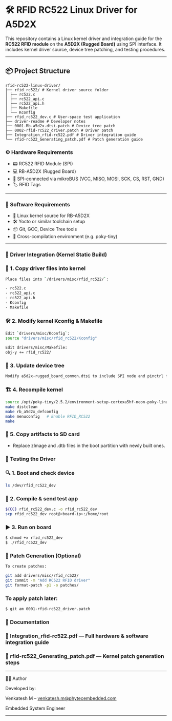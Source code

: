 # 🛠️ RFID RC522 Linux Driver for A5D2X

This repository contains a Linux kernel driver and integration guide for the **RC522 RFID module** on the **A5D2X (Rugged Board)** using SPI interface. It includes kernel driver source, device tree patching, and testing procedures.

---


## 📦 Project Structure

```text
rfid-rc522-linux-driver/
├── rfid_rc522/ # Kernel driver source folder
│ ├── rc522.c
│ ├── rc522_api.c
│ ├── rc522_api.h
│ ├── Makefile
│ └── Kconfig
├── rfid_rc522_dev.c # User-space test application
├── driver-readme # Developer notes
├── 0001-Rb-a5d2x.dtsi.patch # Device tree patch
├── 0002-rfid-rc522_driver.patch # Driver patch
├── Integration_rfid-rc522.pdf # Driver integration guide
└── rfid-rc522_Generating_patch.pdf # Patch generation guide

```

### ⚙️ Hardware Requirements

- 📟 RC522 RFID Module (SPI)
- 💻 RB-A5D2X (Rugged Board)
- 🔌 SPI-connected via mikroBUS (VCC, MISO, MOSI, SCK, CS, RST, GND)
- 🏷️ RFID Tags

---

### 🔧 Software Requirements

- 🐧 Linux kernel source for RB-A5D2X
- 🛠️ Yocto or similar toolchain setup
- 📦 Git, GCC, Device Tree tools
- 🧰 Cross-compilation environment (e.g. poky-tiny)

---

### 🚀 Driver Integration (Kernel Static Build)

### 📁 1. Copy driver files into kernel

```bash
Place files into `/drivers/misc/rfid_rc522/`:

- rc522.c
- rc522_api.c
- rc522_api.h
- Kconfig
- Makefile
```

### 🛠️ 2. Modify kernel Kconfig & Makefile

```bash
Edit `drivers/misc/Kconfig`:
source "drivers/misc/rfid_rc522/Kconfig"
```

```bash
Edit drivers/misc/Makefile:
obj-y += rfid_rc522/
```

### 🌲 3. Update device tree
```bash
Modify a5d2x-rugged_board_common.dtsi to include SPI node and pinctrl for RC522.
```

### 🏗️ 4. Recompile kernel

```bash
source /opt/poky-tiny/2.5.2/environment-setup-cortexa5hf-neon-poky-linux-musleabi
make distclean
make rb_a5d2x_defconfig
make menuconfig   # Enable RFID_RC522
make
```

### 💾 5. Copy artifacts to SD card
- Replace zImage and .dtb files in the boot partition with newly built ones.

### 🧪 Testing the Driver
### 🔍 1. Boot and check device
```bash
ls /dev/rfid_rc522_dev
```

### 🧰 2. Compile & send test app
```bash
${CC} rfid_rc522_dev.c -o rfid_rc522_dev
scp rfid_rc522_dev root@<board-ip>:/home/root
```

### ▶️ 3. Run on board
```bash
$ chmod +x rfid_rc522_dev
$ ./rfid_rc522_dev
```

### 🧵 Patch Generation (Optional)
```bash
To create patches:

git add drivers/misc/rfid_rc522/
git commit -m "Add RC522 RFID driver"
git format-patch -p1 -o patches/
```

### To apply patch later:
```bash
$ git am 0001-rfid-rc522_driver.patch
```

### 📄 Documentation
### 📘 Integration_rfid-rc522.pdf — Full hardware & software integration guide
### 📘 rfid-rc522_Generating_patch.pdf — Kernel patch generation steps

---

👨‍💼 Author

Developed by:

Venkatesh M – venkatesh.m@phytecembedded.com

Embedded System Engineer

---
